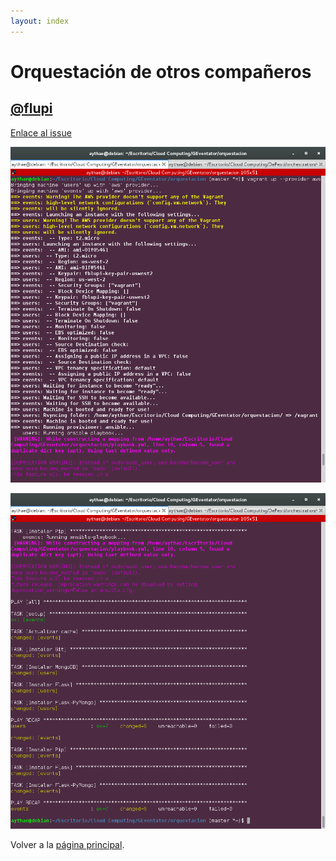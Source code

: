 ```yaml
---
layout: index
---
```


# Orquestación de otros compañeros

## [@flupi](https://github.com/fblupi)

[Enlace al issue](https://github.com/fblupi/GEventator/issues/20#issuecomment-266588274)

![Ejecucion vagrant flupi 1](images/Fblupi_orquestacion1.png "Ejecución vagrant flupi 1")

![Ejecucion vagrant flupi 2](images/Fblupi_orquestacion2.png "Ejecución vagrant flupi 2")

Volver a la [página principal](index).

